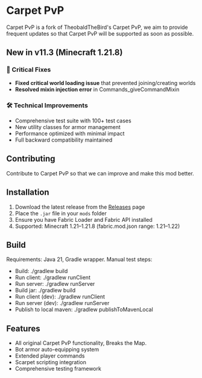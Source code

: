 # Carpet PvP

Carpet PvP is a fork of TheobaldTheBird's Carpet PvP, we aim to provide frequent updates so that Carpet PvP will be supported as soon as possible.

## New in v11.3 (Minecraft 1.21.8)

### 🔧 Critical Fixes
- **Fixed critical world loading issue** that prevented joining/creating worlds
- **Resolved mixin injection error** in Commands_giveCommandMixin

### 🛠️ Technical Improvements
- Comprehensive test suite with 100+ test cases
- New utility classes for armor management
- Performance optimized with minimal impact
- Full backward compatibility maintained

## Contributing

Contribute to Carpet PvP so that we can improve and make this mod better.

## Installation

1. Download the latest release from the [Releases](https://github.com/AndrewCTF/Carpet-PvP/releases) page
2. Place the `.jar` file in your `mods` folder
3. Ensure you have Fabric Loader and Fabric API installed
4. Supported: Minecraft 1.21–1.21.8 (fabric.mod.json range: 1.21–1.22)

## Build

Requirements: Java 21, Gradle wrapper. Manual test steps:
- Build: ./gradlew build
- Run client: ./gradlew runClient
- Run server: ./gradlew runServer
- Build jar: ./gradlew build
- Run client (dev): ./gradlew runClient
- Run server (dev): ./gradlew runServer
- Publish to local maven: ./gradlew publishToMavenLocal

## Features

- All original Carpet PvP functionality, Breaks the Map.
- Bot armor auto-equipping system
- Extended player commands
- Scarpet scripting integration
- Comprehensive testing framework
